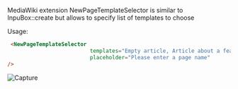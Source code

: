 MediaWiki extension NewPageTemplateSelector is similar to InpuBox::create but allows to specify list of templates to choose

Usage: 
```html
 <NewPageTemplateSelector 
                          templates="Empty article, Article about a feature,Article about a product" 
                          placeholder="Please enter a page name"
/>
```

![Capture](https://user-images.githubusercontent.com/4194526/151410211-89f46d73-8bd8-4cac-8fed-916a5cf0ad3f.PNG)
